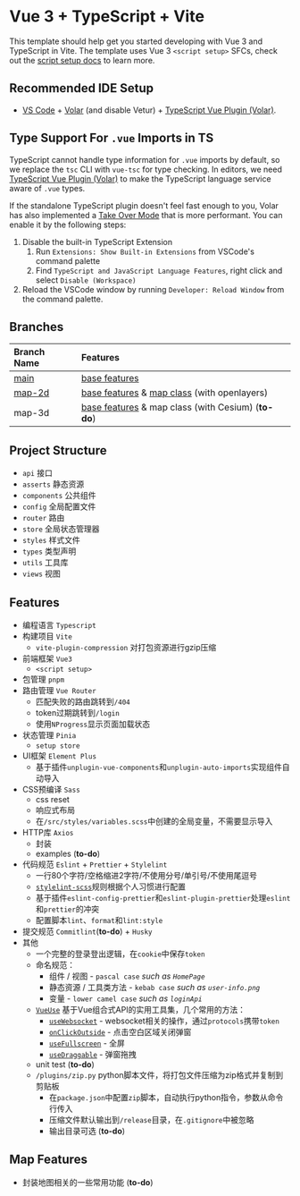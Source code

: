 # Vue 3 + TypeScript + Vite

This template should help get you started developing with Vue 3 and TypeScript in Vite. The template uses Vue 3 `<script setup>` SFCs, check out the [script setup docs](https://v3.vuejs.org/api/sfc-script-setup.html#sfc-script-setup) to learn more.

## Recommended IDE Setup

- [VS Code](https://code.visualstudio.com/) + [Volar](https://marketplace.visualstudio.com/items?itemName=Vue.volar) (and disable Vetur) + [TypeScript Vue Plugin (Volar)](https://marketplace.visualstudio.com/items?itemName=Vue.vscode-typescript-vue-plugin).

## Type Support For `.vue` Imports in TS

TypeScript cannot handle type information for `.vue` imports by default, so we replace the `tsc` CLI with `vue-tsc` for type checking. In editors, we need [TypeScript Vue Plugin (Volar)](https://marketplace.visualstudio.com/items?itemName=Vue.vscode-typescript-vue-plugin) to make the TypeScript language service aware of `.vue` types.

If the standalone TypeScript plugin doesn't feel fast enough to you, Volar has also implemented a [Take Over Mode](https://github.com/johnsoncodehk/volar/discussions/471#discussioncomment-1361669) that is more performant. You can enable it by the following steps:

1. Disable the built-in TypeScript Extension
   1. Run `Extensions: Show Built-in Extensions` from VSCode's command palette
   2. Find `TypeScript and JavaScript Language Features`, right click and select `Disable (Workspace)`
2. Reload the VSCode window by running `Developer: Reload Window` from the command palette.

## Branches

| Branch Name | Features |
| :-- | :-- |
| [main](https://github.com/SpinaciaKeh/vue3-ts-template/tree/main) | [base features](#features) |
| [map-2d](https://github.com/SpinaciaKeh/vue3-ts-template/tree/map-2d) | [base features](#features) & [map class](#map-features) (with openlayers) |
| map-3d | [base features](#features) & map class (with Cesium) (**to-do**) |

## Project Structure

- `api` 接口
- `asserts` 静态资源
- `components` 公共组件
- `config` 全局配置文件
- `router` 路由
- `store` 全局状态管理器
- `styles` 样式文件
- `types` 类型声明
- `utils` 工具库
- `views` 视图

## Features

- 编程语言 `Typescript`
- 构建项目 `Vite`
  - `vite-plugin-compression` 对打包资源进行gzip压缩
- 前端框架 `Vue3`
  - `<script setup>`
- 包管理 `pnpm`
- 路由管理 `Vue Router`
  - 匹配失败的路由跳转到`/404`
  - token过期跳转到`/login`
  - 使用`NProgress`显示页面加载状态
- 状态管理 `Pinia`
  - `setup store`
- UI框架 `Element Plus`
  - 基于插件`unplugin-vue-components`和`unplugin-auto-imports`实现组件自动导入
- CSS预编译 `Sass`
  - css reset
  - 响应式布局
  - 在`/src/styles/variables.scss`中创建的全局变量，不需要显示导入
- HTTP库 `Axios`
  - 封装
  - examples (**to-do**)
- 代码规范 `Eslint` + `Prettier` + `Stylelint`
  - 一行80个字符/空格缩进2字符/不使用分号/单引号/不使用尾逗号
  - [`stylelint-scss`](https://github.com/stylelint-scss/stylelint-scss)规则根据个人习惯进行配置
  - 基于插件`eslint-config-prettier`和`eslint-plugin-prettier`处理`eslint`和`prettier`的冲突
  - 配置脚本`lint`、`format`和`lint:style`
- 提交规范 `Commitlint`(**to-do**) + `Husky`
- 其他
  - 一个完整的登录登出逻辑，在`cookie`中保存`token`
  - 命名规范：
    - 组件 / 视图 - `pascal case` _such as `HomePage`_
    - 静态资源 / 工具类方法 - `kebab case` _such as `user-info.png`_
    - 变量 - `lower camel case` _such as `loginApi`_
  - [`VueUse`](https://vueuse.org/functions.html) 基于Vue组合式API的实用工具集，几个常用的方法：
    - [`useWebsocket`](https://github.com/vueuse/vueuse/blob/aca6a79227f7f8b06760d756dfbb4cc5958b445d/packages/core/useWebSocket/index.md) - websocket相关的操作，通过`protocols`携带`token`
    - [`onClickOutside`](https://github.com/vueuse/vueuse/blob/aca6a79227f7f8b06760d756dfbb4cc5958b445d/packages/core/onClickOutside/index.md) - 点击空白区域关闭弹窗
    - [`useFullscreen`](https://github.com/vueuse/vueuse/blob/main/packages/core/useFullscreen/index.md) - 全屏
    - [`useDraggable`](https://github.com/vueuse/vueuse/blob/main/packages/core/useDraggable/index.md) - 弹窗拖拽
  - unit test (**to-do**)
  - `/plugins/zip.py` python脚本文件，将打包文件压缩为zip格式并复制到剪贴板
    - 在`package.json`中配置`zip`脚本，自动执行python指令，参数从命令行传入
    - 压缩文件默认输出到`/release`目录，在`.gitignore`中被忽略
    - 输出目录可选 (**to-do**)

## Map Features

- 封装地图相关的一些常用功能 (**to-do**)
